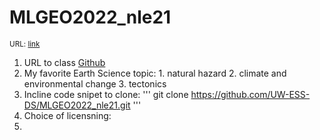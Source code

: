 # **MLGEO2022_nle21**

<sub>URL: [link](https://github.com/UW-ESS-DS/MLGEO2022_nle21)

  1. URL to class [Github](https://github.com/UW-ESS-DS)
  2. My favorite Earth Science topic:
    1. natural hazard
    2. climate and environmental change
    3. tectonics
  3. Incline code snipet to clone:
  '''
  git clone https://github.com/UW-ESS-DS/MLGEO2022_nle21.git
  '''
  4. Choice of licensning:
  5.
  
